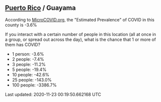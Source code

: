
## [Puerto Rico](/united-states/puerto-rico) / Guayama

According to [MicroCOVID.org](http://microcovid.org),
the "Estimated Prevalence" of COVID in this county is -3.6%

If you interact with a certain number of people in this location
(all at once in a group, or spread out across the day), what is the chance that
1 or more of them has COVID?

- 1 person: -3.6%
- 2 people: -7.4%
- 3 people: -11.2%
- 5 people: -19.4%
- 10 people: -42.6%
- 25 people: -143.0%
- 100 people: -3386.7%

Last updated: 2020-11-23 00:19:50.662168 UTC
